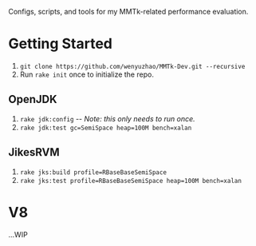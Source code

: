 Configs, scripts, and tools for my MMTk-related performance evaluation.

# Getting Started

1. `git clone https://github.com/wenyuzhao/MMTk-Dev.git --recursive`
2. Run `rake init` once to initialize the repo.

## OpenJDK

1. `rake jdk:config` -- _Note: this only needs to run once._
2. `rake jdk:test gc=SemiSpace heap=100M bench=xalan`

## JikesRVM

1. `rake jks:build profile=RBaseBaseSemiSpace `
2. `rake jks:test profile=RBaseBaseSemiSpace heap=100M bench=xalan`

# V8

...WIP
